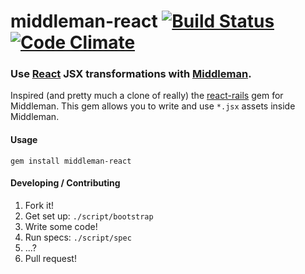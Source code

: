 middleman-react [![Build Status](https://travis-ci.org/plasticine/middleman-react.png?branch=master)](https://travis-ci.org/plasticine/middleman-react) [![Code Climate](https://codeclimate.com/github/plasticine/middleman-react.png)](https://codeclimate.com/github/plasticine/middleman-react)
===============

### Use [React] JSX transformations with [Middleman].

Inspired (and pretty much a clone of really) the [react-rails] gem for Middleman. This gem allows you to write and use `*.jsx` assets inside Middleman.

#### Usage
`gem install middleman-react`

#### Developing / Contributing
1. Fork it!
2. Get set up: `./script/bootstrap`
3. Write some code!
3. Run specs: `./script/spec`
4. ...?
5. Pull request!

[React]:         http://facebook.github.io/react/
[Middleman]:     http://middlemanapp.com
[react-rails]:   https://github.com/facebook/react-rails
